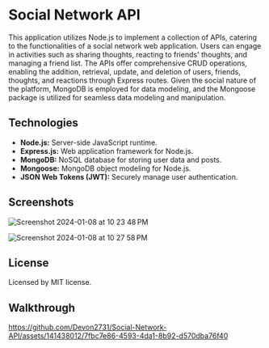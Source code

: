 # Social Network API

This application utilizes Node.js to implement a collection of APIs, catering to the functionalities of a social network web application. Users can engage in activities such as sharing thoughts, reacting to friends' thoughts, and managing a friend list. The APIs offer comprehensive CRUD operations, enabling the addition, retrieval, update, and deletion of users, friends, thoughts, and reactions through Express routes. Given the social nature of the platform, MongoDB is employed for data modeling, and the Mongoose package is utilized for seamless data modeling and manipulation.




## Technologies

- **Node.js:** Server-side JavaScript runtime.
- **Express.js:** Web application framework for Node.js.
- **MongoDB:** NoSQL database for storing user data and posts.
- **Mongoose:** MongoDB object modeling for Node.js.
- **JSON Web Tokens (JWT):** Securely manage user authentication.






## Screenshots

![Screenshot 2024-01-08 at 10 23 48 PM](https://github.com/Devon2731/Social-Network-API/assets/141438012/0c284b10-2b8e-4fa5-9f6e-4e06dbe5ac07)

![Screenshot 2024-01-08 at 10 27 58 PM](https://github.com/Devon2731/Social-Network-API/assets/141438012/e9a477b2-c1bd-41f4-84b3-427e5607f7b7)


## License 

Licensed by MIT license.

## Walkthrough



https://github.com/Devon2731/Social-Network-API/assets/141438012/7fbc7e86-4593-4da1-8b92-d570dba76f40


